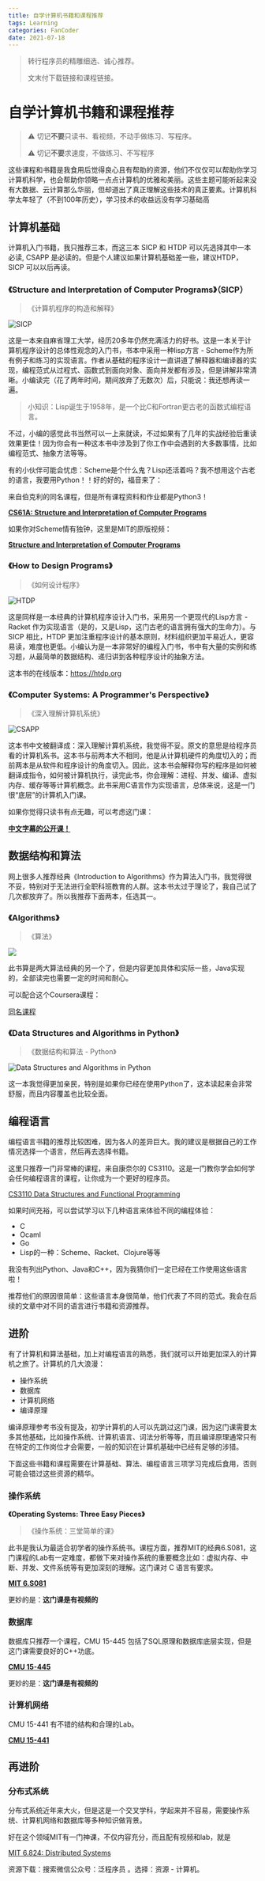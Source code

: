 ```yaml
---
title: 自学计算机书籍和课程推荐
tags: Learning
categories: FanCoder
date: 2021-07-18
---
```


> 转行程序员的精雕细选、诚心推荐。
> 
> 文末付下载链接和课程链接。

# 自学计算机书籍和课程推荐

> ⚠️ 切记**不要**只读书、看视频，不动手做练习、写程序。
> 
> ⚠️ 切记**不要**求速度，不做练习、不写程序

这些课程和书籍是我食用后觉得良心且有帮助的资源，他们不仅仅可以帮助你学习计算机科学，也会帮助你领略一点点计算机的优雅和美丽。这些主题可能听起来没有大数据、云计算那么华丽，但却道出了真正理解这些技术的真正要素。计算机科学太年轻了（不到100年历史），学习技术的收益远没有学习基础高

## 计算机基础

计算机入门书籍，我只推荐三本，而这三本 SICP 和 HTDP 可以先选择其中一本必读, CSAPP 是必读的。但是个人建议如果计算机基础差一些，建议HTDP，SICP 可以以后再读。

### 《Structure and Interpretation of Computer Programs》（SICP）

>《计算机程序的构造和解释》

![SICP](https://i.imgur.com/rHsSNr8.png)

这是一本来自麻省理工大学，经历20多年仍然充满活力的好书。这是一本关于计算机程序设计的总体性观念的入门书，书本中采用一种lisp方言 - Scheme作为所有例子和练习的实现语言。作者从基础的程序设计一直讲道了解释器和编译器的实现，编程范式从过程式、函数式到面向对象、面向并发都有涉及，但是讲解非常清晰。小编读完（花了两年时间，期间放弃了无数次）后，只能说：我还想再读一遍。

> 小知识：Lisp诞生于1958年，是一个比C和Fortran更古老的函数式编程语言。

不过，小编的感觉此书当然可以一上来就读，不过如果有了几年的实战经验后重读效果更佳！因为你会有一种这本书中涉及到了你工作中会遇到的大多数事情，比如编程范式、抽象方法等等。

有的小伙伴可能会忧虑：Scheme是个什么鬼？Lisp还活着吗？我不想用这个古老的语言，我要用Python！！好的好的，福音来了：

来自伯克利的同名课程，但是所有课程资料和作业都是Python3！

**[CS61A: Structure and Interpretation of Computer Programs](https://inst.eecs.berkeley.edu/~cs61a/sp12/)**

如果你对Scheme情有独钟，这里是MIT的原版视频：

**[Structure and Interpretation of Computer Programs](https://ocw.mit.edu/courses/electrical-engineering-and-computer-science/6-001-structure-and-interpretation-of-computer-programs-spring-2005/)**

### 《How to Design Programs》
> 《如何设计程序》

![HTDP](https://i.imgur.com/VMju2ju.png)

这是同样是一本经典的计算机程序设计入门书，采用另一个更现代的Lisp方言 - Racket 作为实现语言（是的，又是Lisp，这门古老的语言拥有强大的生命力）。与 SICP 相比，HTDP 更加注重程序设计的基本原则，材料组织更加平易近人，更容易读，难度也更低。小编认为是一本非常好的编程入门书，书中有大量的实例和练习题，从最简单的数据结构、递归讲到各种程序设计的抽象方法。

这本书的在线版本：https://htdp.org

### 《Computer Systems: A Programmer's Perspective》
> 《深入理解计算机系统》


![CSAPP](https://i.imgur.com/NkjpmYJ.png)

这本书中文被翻译成：深入理解计算机系统，我觉得不妥。原文的意思是给程序员看的计算机系书。这本书与前两本大不相同，他是从计算机硬件的角度切入的；而前两本是从软件和程序设计的角度切入。因此，这本书会解释你写的程序是如何被翻译成指令，如何被计算机执行，读完此书，你会理解：进程、并发、编译、虚拟内存、缓存等等计算机概念。此书采用C语言作为实现语言，总体来说，这是一门很“底层”的计算机入门课。

如果你觉得只读书有点无趣，可以考虑这门课：

**[中文字幕的公开课！](https://www.bilibili.com/video/BV1XW411A7fB/)**


## 数据结构和算法

网上很多人推荐经典《Introduction to Algorithms》作为算法入门书，我觉得很不妥，特别对于无法进行全职科班教育的人群。这本书太过于理论了，我自己试了几次都放弃了。所以我推荐下面两本，任选其一。

### 《Algorithms》
> 《算法》

![](https://i.imgur.com/g8PPdyW.png)

此书算是两大算法经典的另一个了，但是内容更加具体和实际一些，Java实现的，全部读完也需要一定的时间和耐心。

可以配合这个Coursera课程：

[同名课程](https://www.coursera.org/learn/algorithms-part1)

### 《Data Structures and Algorithms in Python》
> 《数据结构和算法 - Python》

![Data Structures and Algorithms in Python](https://i.imgur.com/T7QHhmB.png)

这一本我觉得更加亲民，特别是如果你已经在使用Python了，这本读起来会非常舒服，而且内容覆盖也比较全面。

## 编程语言

编程语言书籍的推荐比较困难，因为各人的差异巨大。我的建议是根据自己的工作情况选择一个语言，然后再去选择书籍。

这里只推荐一门非常棒的课程，来自康奈尔的 CS3110。这是一门教你学会如何学会任何编程语言的课程，让你成为一个更好的程序员。

[CS3110 Data Structures and Functional Programming](https://www.cs.cornell.edu/courses/cs3110/2020sp/)

如果时间充裕，可以尝试学习以下几种语言来体验不同的编程体验：

- C
- Ocaml
- Go
- Lisp的一种：Scheme、Racket、Clojure等等

我没有列出Python、Java和C++，因为我猜你们一定已经在工作使用这些语言啦！

推荐他们的原因很简单：这些语言本身很简单，他们代表了不同的范式。我会在后续的文章中对不同的语言进行书籍和资源推荐。

## 进阶

有了计算机和算法基础，加上对编程语言的熟悉，我们就可以开始更加深入的计算机之旅了。计算机的几大浪漫：

- 操作系统
- 数据库
- 计算机网络
- 编译原理

编译原理参考书没有提及，初学计算机的人可以先跳过这门课，因为这门课需要太多其他基础，比如操作系统、计算机语言、词法分析等等，而且编译原理通常只有在特定的工作岗位才会需要，一般的知识在计算机基础中已经有足够的涉猎。

下面这些书籍和课程需要在计算基础、算法、编程语言三项学习完成后食用，否则可能会错过这些资源的精华。

### 操作系统

**《Operating Systems: Three Easy Pieces》**
> 《操作系统：三堂简单的课》

此书是我认为最适合初学者的操作系统书。课程方面，推荐MIT的经典6.S081，这门课程的Lab有一定难度，都做下来对操作系统的重要概念比如：虚拟内存、中断、并发、文件系统等有更加深刻的理解。这门课对 C 语言有要求。

**[MIT 6.S081](https://pdos.csail.mit.edu/6.828/2020/schedule.html)**

更妙的是：**这门课是有视频的**

### 数据库

数据库只推荐一个课程，CMU 15-445 包括了SQL原理和数据库底层实现，但是这门课需要良好的C++功底。

**[CMU 15-445](https://15445.courses.cs.cmu.edu/fall2019/schedule.html)**

更妙的是：**这门课是有视频的**

### 计算机网络

CMU 15-441 有不错的结构和合理的Lab。

**[CMU 15-441](https://computer-networks.github.io/sp19/index.html)**

## 再进阶

### 分布式系统

分布式系统近年来大火，但是这是一个交叉学科，学起来并不容易，需要操作系统、计算机网络和数据库等多种知识做背景。

好在这个领域MIT有一门神课，不仅内容充分，而且配有视频和lab，就是

[MIT 6.824: Distributed Systems](https://pdos.csail.mit.edu/6.824/schedule.html)

资源下载：搜索微信公众号：泛程序员 。选择：资源 - 计算机。